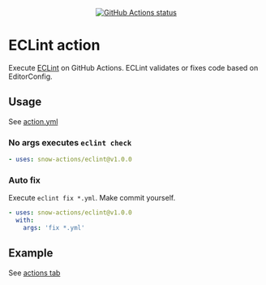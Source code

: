 
<p align="center">
  <a href="https://github.com/snow-actions/eclint"><img alt="GitHub Actions status" src="https://github.com/snow-actions/eclint/workflows/test-local/badge.svg"></a>
</p>

# ECLint action

Execute [ECLint](https://github.com/jedmao/eclint) on GitHub Actions.
ECLint validates or fixes code based on EditorConfig.

## Usage

See [action.yml](action.yml)

### No args executes `eclint check`

```yml
- uses: snow-actions/eclint@v1.0.0
```

### Auto fix

Execute `eclint fix *.yml`. Make commit yourself.

```yml
- uses: snow-actions/eclint@v1.0.0
  with:
    args: 'fix *.yml'
```

## Example

See [actions tab](https://github.com/snow-actions/javascript-action/actions)
